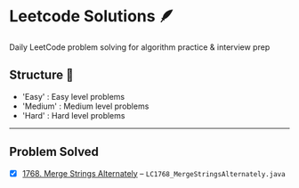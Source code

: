 # Leetcode Solutions 🪶
Daily LeetCode problem solving for algorithm practice & interview prep

## Structure 🧩
- 'Easy' : Easy level problems
- 'Medium' : Medium level problems
- 'Hard' : Hard level problems

---

## Problem Solved
- [x] [1768. Merge Strings Alternately](https://leetcode.com/problems/merge-strings-alternately/) – `LC1768_MergeStringsAlternately.java`
